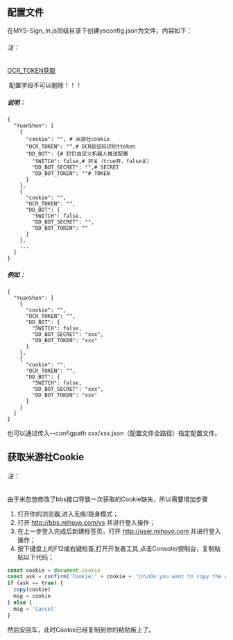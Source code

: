 ## 配置文件

在MYS-Sign_In.js同级目录下创建ysconfig.json为文件，内容如下：

###### 	注：

[			OCR_TOKEN获取](https://ocr.kuxi.tech/user/login)

​			配置字段不可以删除！！！

##### 说明：

```
{
  "YuanShen": [
    {
      "cookie": "",	# 米游社cookie
      "OCR_TOKEN": "",# OCR验证码识别ttoken
      "DD_BOT": {# 钉钉自定义机器人推送配置
        "SWITCH": false,# 开关（true开，false关）
        "DD_BOT_SECRET": "",# SECRET
        "DD_BOT_TOKEN": ""# TOKEN
      }
    },
    {
      "cookie": "",
      "OCR_TOKEN": "",
      "DD_BOT": {
        "SWITCH": false,
        "DD_BOT_SECRET": "",
        "DD_BOT_TOKEN": ""
      }
    },
    ...
  ]
}
```

##### 例如：

```
{
  "YuanShen": [
    {
      "cookie": "",
      "OCR_TOKEN": "",
      "DD_BOT": {
        "SWITCH": false,
        "DD_BOT_SECRET": "xxx",
        "DD_BOT_TOKEN": "xxx"
      }
    },
    {
      "cookie": "",
      "OCR_TOKEN": "",
      "DD_BOT": {
        "SWITCH": false,
        "DD_BOT_SECRET": "xxx",
        "DD_BOT_TOKEN": "xxx"
      }
    }
  ]
}
```

也可以通过传入--configpath xxx/xxx.json（配置文件全路径）指定配置文件。



## 获取米游社Cookie

###### 注：

由于米忽悠修改了bbs接口导致一次获取的Cookie缺失，所以需要增加步骤

1. 打开你的浏览器,进入无痕/隐身模式；
2. 打开 http://bbs.mihoyo.com/ys 并进行登入操作；
3. 在上一步登入完成后新建标签页，打开 http://user.mihoyo.com 并进行登入操作；
4. 按下键盘上的F12或右键检查,打开开发者工具,点击Console/控制台，复制粘贴以下代码；

```js
const cookie = document.cookie
const ask = confirm('Cookie:' + cookie + '\n\nDo you want to copy the cookie to the clipboard?')
if (ask == true) {
  copy(cookie)
  msg = cookie
} else {
  msg = 'Cancel'
}
```

然后安回车，此时Cookie已经复制到你的粘贴板上了。


